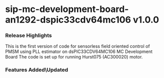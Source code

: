 # sip-mc-development-board-an1292-dspic33cdv64mc106 v1.0.0
### Release Highlights
This is the first version of code for sensorless field oriented control of PMSM using PLL estimator on dsPIC33CDV64MC106 MC Development Board
The code is set up for running Hurst075 (AC300020) motor.



### Features Added\Updated



